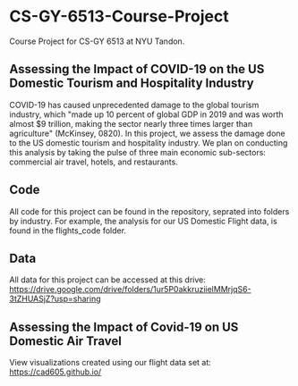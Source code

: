 # CS-GY-6513-Course-Project
Course Project for CS-GY 6513 at NYU Tandon.

## Assessing the Impact of COVID-19 on the US Domestic Tourism and Hospitality Industry
COVID-19 has caused unprecedented damage to the global tourism industry, which "made up 10 percent of global GDP in 2019 and was worth almost \$9 trillion, making the sector nearly three times larger than agriculture" (McKinsey, 0820). In this project, we assess the damage done to the US domestic tourism and hospitality industry. We plan on conducting this analysis by taking the pulse of three main economic sub-sectors: commercial air travel, hotels, and restaurants.

## Code
All code for this project can be found in the repository, seprated into folders by industry. For example, the analysis for our US Domestic Flight data, is found in the flights_code folder.

## Data
All data for this project can be accessed at this drive: https://drive.google.com/drive/folders/1ur5P0akkruziielMMrjqS6-3tZHUASjZ?usp=sharing

## Assessing the Impact of Covid-19 on US Domestic Air Travel
View visualizations created using our flight data set at: https://cad605.github.io/
